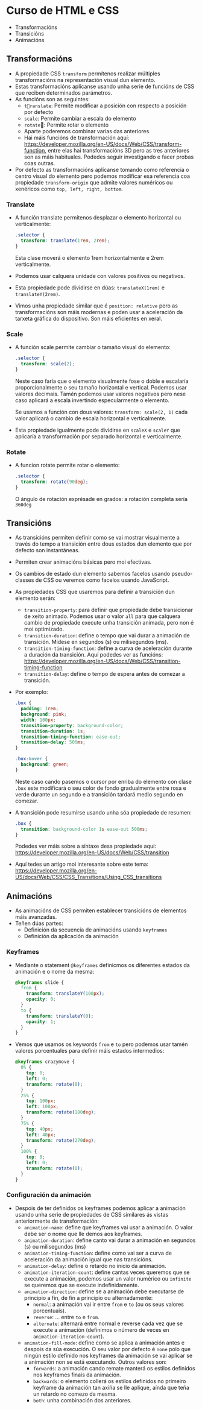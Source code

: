 # Curso de HTML e CSS

- Transformacións
- Transicións
- Animacións

## Transformacións

- A propiedade CSS `transform` permítenos realizar múltiples transformacións na representación visual dun elemento.
- Estas transformacións aplícanse usando unha serie de funcións de CSS que reciben determinados parámetros.
- As funcións son as seguintes:
  - `translate`: Permite modificar a posición con respecto a posición por defecto
  - `scale`: Permite cambiar a escala do elemento
  - `rotate`: Permite rotar o elemento
  - Aparte poderemos combinar varias das anteriores.
  - Hai máis funcións de transformación aquí: https://developer.mozilla.org/en-US/docs/Web/CSS/transform-function, entre elas hai transformacións 3D pero as tres anteriores son as máis habituales. Podedes seguir investigando e facer probas coas outras.
- Por defecto as transformacións aplícanse tomando como referencia o centro visual do elemento pero podemos modificar esa referencia coa propiedade `transform-origin` que admite valores numéricos ou xenéricos como `top, left, right, bottom`.

### Translate

- A función translate permítenos desplazar o elemento horizontal ou verticalmente:

  ```css
  .selector {
    transform: translate(1rem, 2rem);
  }
  ```

  Esta clase moverá o elemento 1rem horizontalmente e 2rem verticalmente.

- Podemos usar calquera unidade con valores positivos ou negativos.

- Esta propiedade pode dividirse en dúas: `translateX(1rem)` e `translateY(2rem)`.

- Vimos unha propiedade similar que é `position: relative` pero as transformacións son máis modernas e poden usar a aceleración da tarxeta gráfica do dispositivo. Son máis eficientes en xeral.

### Scale

- A función scale permite cambiar o tamaño visual do elemento:

  ```css
  .selector {
    transform: scale(2);
  }
  ```

  Neste caso faría que o elemento visualmente fose o doble e escalaría proporcionalmente o seu tamaño horizontal e vertical. Podemos usar valores decimais. Tamén podemos usar valores negativos pero nese caso aplicará a escala invertindo especularmente o elemento.

  Se usamos a función con dous valores: `transform: scale(2, 1)` cada valor aplicará o cambio de escala horizontal e verticalmente.

- Esta propiedade igualmente pode dividirse en `scaleX` e `scaleY` que aplicaría a transformación por separado horizontal e verticalmente.

### Rotate

- A funcion rotate permite rotar o elemento:

  ```css
  .selector {
    transform: rotate(90deg);
  }
  ```

  O ángulo de rotación exprésade en grados: a rotación completa sería `360deg`

## Transicións

- As transicións permiten definir como se vai mostrar visualmente a través do tempo a transición entre dous estados dun elemento que por defecto son instantáneas.

- Permiten crear animacións básicas pero moi efectivas.

- Os cambios de estado dun elemento sabemos facelos usando pseudo-classes de CSS ou veremos como facelos usando JavaScript.

- As propiedades CSS que usaremos para definir a transición dun elemento serán:

  - `transition-property`: para definir que propiedade debe transicionar de xeito animado. Podemos usar o valor `all` para que calquera cambio de propiedade execute unha transición animada, pero non é moi optimizado.
  - `transition-duration`: define o tempo que vai durar a animación de transición. Mídese en segundos (s) ou milisegundos (ms).
  - `transition-timing-function`: define a curva de aceleración durante a duración da transición. Aquí podedes ver as funcións: https://developer.mozilla.org/en-US/docs/Web/CSS/transition-timing-function
  - `transition-delay`: define o tempo de espera antes de comezar a transición.

- Por exemplo:

  ```css
  .box {
    padding: 1rem;
    background: pink;
    width: 100px;
    transition-property: background-color;
    transition-duration: 1s;
    transition-timing-function: ease-out;
    transition-delay: 500ms;
  }

  .box:hover {
    background: green;
  }
  ```

  Neste caso cando pasemos o cursor por enriba do elemento con clase `.box` este modificará o seu color de fondo gradualmente entre rosa e verde durante un segundo e a transición tardará medio segundo en comezar.

- A transición pode resumirse usando unha sóa propiedade de resumen:

  ```css
  .box {
    transition: background-color 1s ease-out 500ms;
  }
  ```

  Podedes ver máis sobre a síntaxe desa propiedade aquí: https://developer.mozilla.org/en-US/docs/Web/CSS/transition

- Aquí tedes un artigo moi interesante sobre este tema: https://developer.mozilla.org/en-US/docs/Web/CSS/CSS_Transitions/Using_CSS_transitions

## Animacións

- As animacións de CSS permiten establecer transicións de elementos máis avanzadas.
- Teñen dúas partes:
  - Definición da secuencia de animacións usando `keyframes`
  - Definición da aplicación da animación

### Keyframes

- Mediante o statement `@keyframes` definicmos os diferentes estados da animación e o nome da mesma:

  ```css
  @keyframes slide {
    from {
      transform: translateY(100px);
      opacity: 0;
    }
    to {
      transform: translateY(0);
      opacity: 1;
    }
  }
  ```

- Vemos que usamos os keywords `from` e `to` pero podemos usar tamén valores porcentuales para definir máis estados intermedios:

  ```css
  @keyframes crazymove {
    0% {
      top: 0;
      left: 0;
      transform: rotate(0);
    }
    25% {
      top: 100px;
      left: 100px;
      transform: rotate(180deg);
    }
    75% {
      top: 40px;
      left: 40px;
      transform: rotate(270deg);
    }
    100% {
      top: 0;
      left: 0;
      transform: rotate(0);
    }
  }
  ```

### Configuración da animación

- Despois de ter definidos os keyframes podemos aplicar a animación usando unha serie de propiedades de CSS similares ás vistas anteriormente de transformación:
  - `animation-name`: define que keyframes vai usar a animación. O valor debe ser o nome que lle demos aos keyframes.
  - `animation-duration`: define canto vai durar a animación en segundos (s) ou milisegundos (ms)
  - `animation-timing-function`: define como vai ser a curva de aceleración da animación igual que nas transicións.
  - `animation-delay`: define o retardo no inicio da animación.
  - `animation-iteration-count`: define cantas veces queremos que se execute a animación, podemos usar un valor numérico ou `infinite` se queremos que se execute indefinidamente.
  - `animation-direction`: define se a animación debe executarse de principio a fin, de fin a principio ou alternadamente:
    - `normal`: a animación vai ir entre `from` e `to` (ou os seus valores porcentuais).
    - `reverse`: ... entre `to` e `from`.
    - `alternate`: alternará entre normal e reverse cada vez que se execute a animación (definimos o número de veces en `animation-iteration-count`).
  - `animation-fill-mode`: define como se aplica a animación antes e despois da súa execución. O seu valor por defecto é `none` polo que ningún estilo definido nos keyframes da animación se vai aplicar se a animación non se está executando. Outros valores son:
    - `forwards`: a animación cando remate manterá os estilos definidos nos keyframes finais da animación.
    - `backwards`: o elemento collerá os estilos definidos no primeiro keyframe da animación tan axiña se lle aplique, aínda que teña un retardo no comezo da mesma.
    - `both`: unha combinación dos anteriores.

